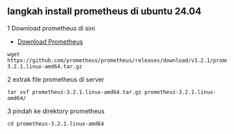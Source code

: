 ## langkah install prometheus di ubuntu 24.04
1 Download prometheus di sini
- [Download Prometheus](https://prometheus.io/download/)
```
wget https://github.com/prometheus/prometheus/releases/download/v3.2.1/prometheus-3.2.1.linux-amd64.tar.gz
```
2 extrak file prometheus di server
```
tar xvf prometheus-3.2.1.linux-amd64.tar.gz prometheus-3.2.1.linux-amd64/
```
3 pindah ke direktory prometheus
```
cd prometheus-3.2.1.linux-amd64
```

